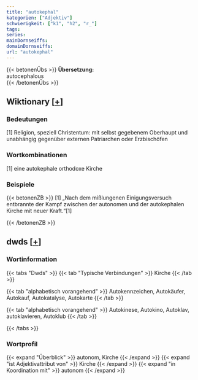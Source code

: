 ```yaml
---
title: "autokephal"
kategorien: ["Adjektiv"]
schwierigkeit: ["k1", "h2", "r_"]
tags:
series:
mainDornseiffs:
domainDornseiffs:
url: "autokephal"
---
```


{{< betonenÜbs >}}
**Übersetzung:**  
autocephalous  
{{< /betonenÜbs >}}

## Wiktionary [[+](https://de.wiktionary.org/wiki/autokephal)]

### Bedeutungen
[1] Religion, speziell Christentum: mit selbst gegebenem Oberhaupt und unabhängig gegenüber externen Patriarchen oder Erzbischöfen  

### Wortkombinationen
[1] eine autokephale orthodoxe Kirche  

### Beispiele
{{< betonenZB >}}
[1] „Nach dem mißlungenen Einigungsversuch entbrannte der Kampf zwischen der autonomen und der autokephalen Kirche mit neuer Kraft.“[1]  

{{< /betonenZB >}}


## dwds [[+](https://www.dwds.de/wb/autokephal)]

### Wortinformation
{{< tabs "Dwds" >}}
{{< tab "Typische Verbindungen" >}}
Kirche
{{< /tab >}}

{{< tab "alphabetisch vorangehend" >}}
Autokennzeichen, Autokäufer, Autokauf, Autokatalyse, Autokarte
{{< /tab >}}

{{< tab "alphabetisch vorangehend" >}}
Autokinese, Autokino, Autoklav, autoklavieren, Autoklub
{{< /tab >}}

{{< /tabs >}}

### Wortprofil
{{< expand "Überblick" >}} autonom, Kirche {{< /expand >}}
{{< expand "ist Adjektivattribut von" >}} Kirche {{< /expand >}}
{{< expand "in Koordination mit" >}} autonom {{< /expand >}}

